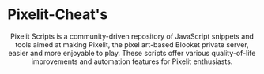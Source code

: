   # Pixelit-Cheat's
<center>
  Pixelit Scripts is a community-driven repository of JavaScript snippets and tools aimed at making Pixelit, the pixel art-based Blooket private server, easier and more enjoyable to play. These scripts offer various quality-of-life improvements and automation features for Pixelit enthusiasts.
</center>
